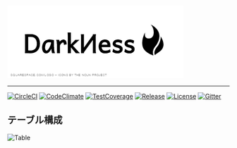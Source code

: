 ![darkness](./public/logo.png)
- - -
[![CircleCI](https://img.shields.io/circleci/project/MaxMEllon/DarkNess.svg?style=flat-square)](https://circleci.com/gh/MaxMEllon/DarkNess)
[![CodeClimate](https://img.shields.io/codeclimate/github/MaxMEllon/DarkNess.svg?style=flat-square)](https://codeclimate.com/github/MaxMEllon/DarkNess)
[![TestCoverage](https://img.shields.io/codeclimate/coverage/github/MaxMEllon/DarkNess.svg?style=flat-square)](https://codeclimate.com/github/MaxMEllon/DarkNess/coverage)
[![Release](https://img.shields.io/github/release/MaxMEllon/DarkNess.svg?style=flat-square)](https://github.com/MaxMEllon/DarkNess/releases/latest)
[![License](https://img.shields.io/github/license/MaxMEllon/DarkNess.svg?style=flat-square)](https://github.com/MaxMEllon/DarkNess/blob/master/LICENSE.txt)
[![Gitter](https://badges.gitter.im/Join%20Chat.svg)](https://gitter.im/MaxMEllon/DarkNess?utm_source=badge&utm_medium=badge&utm_campaign=pr-badge)

## テーブル構成
![Table](http://www.plantuml.com:80/plantuml/png/NOyn3u8m58Jt_efBHnC6LpO7TnTdKg32IqffseU96l-xyX2ihdVVNUuQPrB2ETc8XmAeBK6UrLCrOXolrhCuqnkfLXlmPh0b4aVotKOVN3qDGjivb-5CxBuySATGeYPlucrBd_gHHqa7mtq61zFPjMWARZHjTQ6vxbFmerP_o-IQtciKiO3UwUMIMexbkenNouLSbral)


